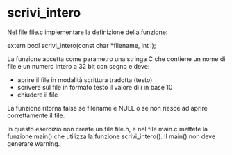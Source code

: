 # scrivi_intero

Nel file file.c implementare la definizione della funzione:


extern bool scrivi_intero(const char *filename, int i);


La funzione accetta come parametro una stringa C che contiene un nome di file e un numero intero a 32 bit con segno e deve:

- aprire il file in modalità scrittura tradotta (testo)
- scrivere sul file in formato testo il valore di i in base 10
- chiudere il file


La funzione ritorna false se filename è NULL o se non riesce ad aprire correttamente il file.

In questo esercizio non create un file file.h, e nel file main.c mettete la funzione main() che utilizza la funzione scrivi_intero(). Il main() non deve generare warning.

